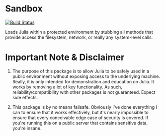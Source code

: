 # Sandbox

[![Build Status](https://travis-ci.org/Aerlinger/Sandbox.jl.svg?branch=master)](https://travis-ci.org/Aerlinger/Sandbox.jl)

Loads Julia within a protected environment by stubbing all methods that
provide access the filesystem, network, or really any system-level
calls.

# Important Note & Disclaimer

1. The purpose of this package is to allow Julia to be safely used in a
   public environment without exposing access to the underlying machine.
Really, it is only intended for demonstration and education on Julia. It
works by removing a lot of key functionality. As such, reliability/compatibility 
with other packages is not guaranteed. Expect side effects.

2. This package is by no means failsafe. Obviously I've done everything I can to ensure that it works effectively, but it's nearly
impossible to ensure that every conceivable edge case of security is covered. If
you're running this on a public server that contains sensitive data, you're insane.


